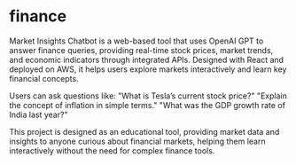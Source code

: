 # finance
Market Insights Chatbot is a web-based tool that uses OpenAI GPT to answer finance queries, providing real-time stock prices, market trends, and economic indicators through integrated APIs. Designed with React and deployed on AWS, it helps users explore markets interactively and learn key financial concepts.

Users can ask questions like:
"What is Tesla’s current stock price?"
"Explain the concept of inflation in simple terms."
"What was the GDP growth rate of India last year?"

This project is designed as an educational tool, providing market data and insights to anyone curious about financial markets, helping them learn interactively without the need for complex finance tools.
